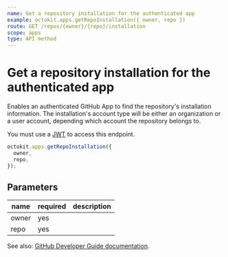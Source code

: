 ```yaml
---
name: Get a repository installation for the authenticated app
example: octokit.apps.getRepoInstallation({ owner, repo })
route: GET /repos/{owner}/{repo}/installation
scope: apps
type: API method
---
```


# Get a repository installation for the authenticated app

Enables an authenticated GitHub App to find the repository's installation information. The installation's account type will be either an organization or a user account, depending which account the repository belongs to.

You must use a [JWT](https://docs.github.com/apps/building-github-apps/authenticating-with-github-apps/#authenticating-as-a-github-app) to access this endpoint.

```js
octokit.apps.getRepoInstallation({
  owner,
  repo,
});
```

## Parameters

<table>
  <thead>
    <tr>
      <th>name</th>
      <th>required</th>
      <th>description</th>
    </tr>
  </thead>
  <tbody>
    <tr><td>owner</td><td>yes</td><td>

</td></tr>
<tr><td>repo</td><td>yes</td><td>

</td></tr>
  </tbody>
</table>

See also: [GitHub Developer Guide documentation](https://docs.github.com/v3/apps/#get-a-repository-installation-for-the-authenticated-app).
